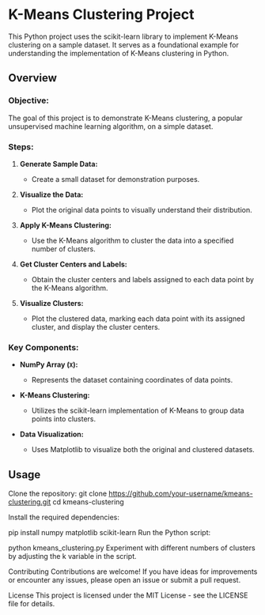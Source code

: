# K-Means Clustering Project

This Python project uses the scikit-learn library to implement K-Means clustering on a sample dataset. It serves as a foundational example for understanding the implementation of K-Means clustering in Python.

## Overview

### Objective:
The goal of this project is to demonstrate K-Means clustering, a popular unsupervised machine learning algorithm, on a simple dataset.

### Steps:
1. **Generate Sample Data:**
   - Create a small dataset for demonstration purposes.

2. **Visualize the Data:**
   - Plot the original data points to visually understand their distribution.

3. **Apply K-Means Clustering:**
   - Use the K-Means algorithm to cluster the data into a specified number of clusters.

4. **Get Cluster Centers and Labels:**
   - Obtain the cluster centers and labels assigned to each data point by the K-Means algorithm.

5. **Visualize Clusters:**
   - Plot the clustered data, marking each data point with its assigned cluster, and display the cluster centers.

### Key Components:
- **NumPy Array (`X`):**
  - Represents the dataset containing coordinates of data points.

- **K-Means Clustering:**
  - Utilizes the scikit-learn implementation of K-Means to group data points into clusters.

- **Data Visualization:**
  - Uses Matplotlib to visualize both the original and clustered datasets.

## Usage

Clone the repository:
   git clone https://github.com/your-username/kmeans-clustering.git
   cd kmeans-clustering

Install the required dependencies:

pip install numpy matplotlib scikit-learn
Run the Python script:


python kmeans_clustering.py
Experiment with different numbers of clusters by adjusting the k variable in the script.

Contributing
Contributions are welcome! If you have ideas for improvements or encounter any issues, please open an issue or submit a pull request.

License
This project is licensed under the MIT License - see the LICENSE file for details.

